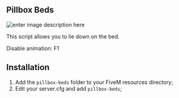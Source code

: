 ## Pillbox Beds

![enter image description here](https://drive.google.com/uc?id=19_RiiaVIQ1hCVDXW2bh-xyG9xBAkPZNz)

This script allows you to lie down on the bed.

Disable animation: F1

## Installation
1. Add the `pillbox-beds` folder to your FiveM resources directory;
2. Edit your server.cfg and add `pillbox-beds`;